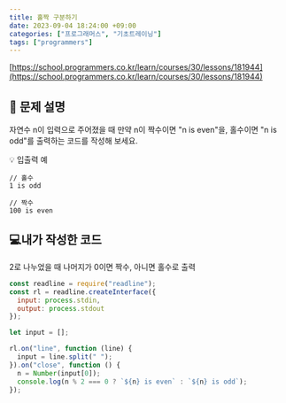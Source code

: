 ```yaml
---
title: 홀짝 구분하기
date: 2023-09-04 18:24:00 +09:00
categories: ["프로그래머스", "기초트레이닝"]
tags: ["programmers"]
---
```


[https://school.programmers.co.kr/learn/courses/30/lessons/181944](https://school.programmers.co.kr/learn/courses/30/lessons/181944)

## 📔 문제 설명

자연수 n이 입력으로 주어졌을 때 만약 n이 짝수이면 "n is even"을, 홀수이면 "n is odd"를 출력하는 코드를 작성해 보세요.

💡 입출력 예

```
// 홀수
1 is odd

// 짝수
100 is even
```

## 💻내가 작성한 코드

2로 나누었을 때 나머지가 0이면 짝수, 아니면 홀수로 출력

```js
const readline = require("readline");
const rl = readline.createInterface({
  input: process.stdin,
  output: process.stdout
});

let input = [];

rl.on("line", function (line) {
  input = line.split(" ");
}).on("close", function () {
  n = Number(input[0]);
  console.log(n % 2 === 0 ? `${n} is even` : `${n} is odd`);
});
```
